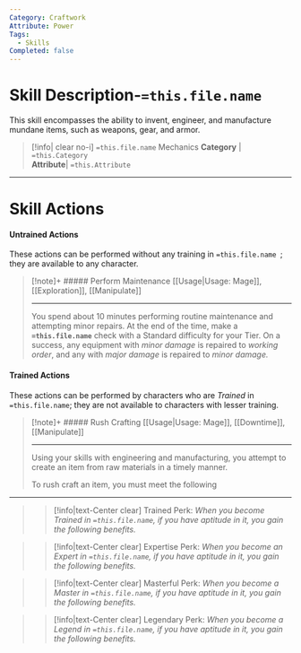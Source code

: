 ```yaml
---
Category: Craftwork
Attribute: Power
Tags:
  - Skills
Completed: false
---
```

# Skill Description-`=this.file.name`
This skill encompasses the ability to invent, engineer, and manufacture mundane items, such as weapons, gear, and armor. 

>[!info| clear no-i] `=this.file.name` Mechanics
>**Category** | `=this.Category`   
>**Attribute**| `=this.Attribute`
- - -
# Skill Actions
#### Untrained Actions
These actions can be performed without any training in `=this.file.name `; they are available to any character. 
> [!note]+ ##### Perform Maintenance
> [[Usage\|Usage: Mage]], [[Exploration]], [[Manipulate]]
>- - -
> You spend about 10 minutes performing routine maintenance and attempting minor repairs. At the end of the time, make a **`=this.file.name`** check with a Standard difficulty for your Tier. On a success, any equipment with *minor damage* is repaired to *working order*, and any with *major damage* is repaired to *minor damage.*

#### Trained Actions
These actions can be performed by characters who are *Trained* in `=this.file.name`; they are not available to characters with lesser training.
> [!note]+ ##### Rush Crafting 
> [[Usage\|Usage: Mage]], [[Downtime]], [[Manipulate]]
> - - -
> Using your skills with engineering and manufacturing, you attempt to create an item from raw materials in a timely manner. 
> 
> To rush craft an item, you must meet the following 

- - -
>> [!info|text-Center clear] Trained Perk: 
>> *When you become Trained in `=this.file.name`, if you have aptitude in it, you gain the following benefits.*
>> 

>> [!info|text-Center clear] Expertise Perk: 
>> *When you become an Expert in `=this.file.name`, if you have aptitude in it, you gain the following benefits.*
>> 

>> [!info|text-Center clear] Masterful Perk: 
>> *When you become a Master in `=this.file.name`, if you have aptitude in it, you gain the following benefits.*
>> 

>> [!info|text-Center clear] Legendary Perk: 
>> *When you become a Legend in `=this.file.name`, if you have aptitude in it, you gain the following benefits.*
>> 